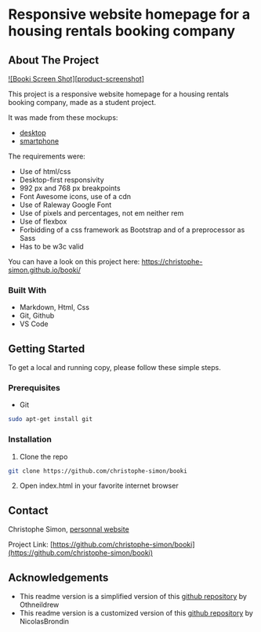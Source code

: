 # Responsive website homepage for a housing rentals booking company

<!-- ABOUT THE PROJECT -->
## About The Project

[![Booki Screen Shot][product-screenshot]](https://github.com/christophe-simon/booki/blob/main/project/Screenshot-desktop.png)

This project is a responsive website homepage for a housing rentals booking company, made as a student project.

It was made from these mockups:
- [desktop](https://github.com/christophe-simon/booki/blob/main/project/Mockup-desktop.png)
- [smartphone](https://github.com/christophe-simon/booki/blob/main/project/Mockup-smartphone.png)

The requirements were:
- Use of html/css
- Desktop-first responsivity
- 992 px and 768 px breakpoints
- Font Awesome icons, use of a cdn
- Use of Raleway Google Font
- Use of pixels and percentages, not em neither rem
- Use of flexbox
- Forbidding of a css framework as Bootstrap and of a preprocessor as Sass
- Has to be w3c valid

You can have a look on this project here:
https://christophe-simon.github.io/booki/

### Built With

* Markdown, Html, Css
* Git, Github
* VS Code

<!-- GETTING STARTED -->
## Getting Started

To get a local and running copy, please follow these simple steps.

### Prerequisites

* Git
```sh
sudo apt-get install git
```

### Installation
 
1. Clone the repo
```sh
git clone https://github.com/christophe-simon/booki
```
2. Open index.html in your favorite internet browser


<!-- USAGE EXAMPLES -->
<!--## Usage

Use this space to show useful examples of how a project can be used. Additional screenshots, code examples and demos work well in this space. You may also link to more resources.

_For more examples, please refer to the [Documentation](https://example.com)_-->


<!-- CONTACT -->
## Contact

Christophe Simon, [personnal website](https://www.csimon.info)

Project Link: [https://github.com/christophe-simon/booki](https://github.com/christophe-simon/booki)



<!-- ACKNOWLEDGEMENTS -->
## Acknowledgements

* This readme version is a simplified version of this [github repository](https://github.com/othneildrew/Best-README-Template) by Othneildrew
* This readme version is a customized version of this [github repository](https://github.com/NicolasBrondin/basic-readme-template) by NicolasBrondin